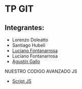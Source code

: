 # TP GIT

## Integrantes:

- Lorenzo Doleatto
- Santiago Hubeli
- [Luciano Fontanarrosa](lu.md)
- Luciano Fontanarrosa
- [Agustín Gallo](aguga.md)

NUESTRO CODIGO AVANZADO JS
- [Script JS](script.js)


